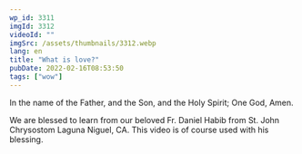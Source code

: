 ```yaml
---
wp_id: 3311
imgId: 3312
videoId: ""
imgSrc: /assets/thumbnails/3312.webp
lang: en
title: "What is love?"
pubDate: 2022-02-16T08:53:50
tags: ["wow"]
---
```


<p>In the name of the Father, and the Son, and the Holy Spirit; One God, Amen.</p>
<p>We are blessed to learn from our beloved Fr. Daniel Habib from St. John Chrysostom Laguna Niguel, CA. This video is of course used with his blessing.</p>
